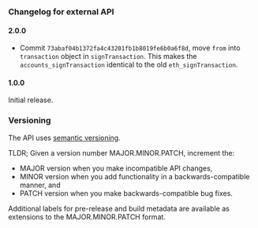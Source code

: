 ### Changelog for external API

#### 2.0.0

- Commit `73abaf04b1372fa4c43201fb1b8019fe6b0a6f8d`, move `from` into `transaction` object in `signTransaction`. This
  makes the `accounts_signTransaction` identical to the old `eth_signTransaction`.

#### 1.0.0

Initial release.

### Versioning

The API uses [semantic versioning](https://semver.org/).

TLDR; Given a version number MAJOR.MINOR.PATCH, increment the:

- MAJOR version when you make incompatible API changes,
- MINOR version when you add functionality in a backwards-compatible manner, and
- PATCH version when you make backwards-compatible bug fixes.

Additional labels for pre-release and build metadata are available as extensions to the MAJOR.MINOR.PATCH format.
